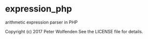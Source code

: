# expression_php
arithmetic expression parser in PHP

Copyright (c) 2017 Peter Wolfenden
See the LICENSE file for details.
